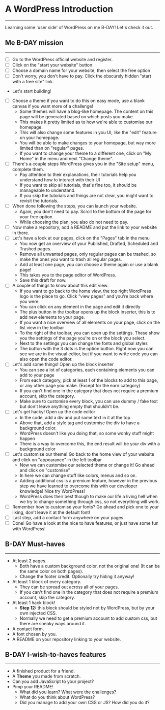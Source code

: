 # A WordPress Introduction
***

Learning some 'user side' of WordPress on me B-DAY! Let's check it out.

## Me B-DAY mission
***

- [ ] Go to the WordPress official website and register.
- [ ] Click on the "start your website" button
- [ ] Choose a domain name for your website, then select the free option
- [ ] Don't worry, you don't have to pay. Click the obscurely hidden "start with a free site" link.
- Let's start building!
- [ ] Choose a theme if you want to do this on easy mode, use a blank canvas if you want more of a challenge!
  - Some themes will have a blog-like homepage. The content on this page will be generated based on which posts you make.
  - This makes it pretty limited as to how we're able to customise our homepage.
  - This will also change some features in you UI, like the "edit" feature on your homepage.
  - You will be able to make changes to your homepage, but way more limited than on "regular" pages.
  - If you want to change your theme to a different one, click on "My Home" in the menu and next "Change theme".
- [ ] There's a couple steps WordPress gives you in the "Site setup" menu, complete them.
  - Pay attention to their explanations, their tutorials help you understand how to interact with their UI
  - If you want to skip all tutorials, that's fine too, it should be manageable to understand.
  - If you skip the tutorials and things are not clear, you might want to revisit the tutorials.
- [ ] When done following the steps, you can launch your website.
  - Again, you don't need to pay. Scroll to the bottom of the page for your free option.
  - While choosing the plan, you also do not need to pay.
- [ ] Now make a repository, add a README and put the link to your website in there.
- [ ] Let's have a look at our pages, click on the "Pages" tab in the menu
  - You now get an overview of your Published, Drafted, Scheduled and Trashed pages.
  - Remove all unwanted pages, only regular pages can be trashed, so make the ones you want to trash all regular pages.
  - Add at least one page, you can choose a theme again or use a blank page!
  - This takes you to the page editor of WordPress.
  - Save this draft for now.
- [ ] A couple of things to know about this edit view:
  - If you want to go back to the home view, the top right WordPress logo is the place to go. Click "view pages" and you're back where you were.
  - You can click on any element in the page and edit it directly
  - The plus button in the toolbar opens up the block inserter, this is to add new elements to your page.
  - If you want a nice overview of all elements on your page, click on the list view in the toolbar
  - To the right of the toolbar, you can open up the settings. These show you the settings of the page you're on or the block you select.
  - Next to the settings you can change the fonts and global styles
  - The button with the 3 dots is the option button. Right now you can see we are in the visual editor, but if you want to write code you can also open the code editor.
- [ ] Let's add some things! Open up the block inserter
  - You can see a lot of categories, each containing elements you can add to your page
  - From each category, pick at least 1 of the blocks to add to this page, or any other page you make. (Except for the earn category)
  - If you can't find one in the category that does not require a premium account, skip the category.
  - Make sure to customise every block, you can use dummy / fake text but don't leave anything empty that shouldn't be.
- [ ] Let's get hacky! Open up the code editor
  - In the code, add a div and put some text in it at the top.
  - Above that, add a style tag and customise the div to have a background color.
  - WordPress doesn't like you doing that, so some wonky stuff might happen
  - There is a way to overcome this, the end result will be your div with a background color
- [ ] Let's customise our theme! Go back to the home view of your website and click on "appearance" in the left toolbar
  - Now we can customise our selected theme or change it! Go ahead and click on "customise"
  - In here we can change stuff like colors, menus and so on.
  - Adding additional css is a premium feature, however in the previous step we have learned to overcome this with our developer knowledge! Nice try WordPress!
  - WordPress does their best though to make our life a living hell when we try to change something through css, so not everything will work.
- [ ] Remember how to customise your fonts? Go ahead and pick one to your liking, don't leave it at the default font!
- [ ] Last step, add a contact form anywhere on your pages.
- [ ] Done! Go have a look at the nice to have features, or just have some fun with WordPress!

## B-DAY Must-haves
***

- At least 2 pages.
  - Both have a custom background color, not the original one! (It can be the same color on both pages).
  - Change the footer credit. Optionally try hiding it anyway!
- At least 1 block of every category.
  - They can be spread out across all of your pages.
  - If you can't find one in the category that does not require a premium account, skip the category.
- At least 1 hack block!
  - **Step 12:** this block should be styled not by WordPress, but by your own injected CSS.
  - Normally we need to get a premium account to add custom css, but there are sneaky ways around it.
- A contact form.
- A font chosen by you.
- A README on your repository linking to your website.

## B-DAY I-wish-to-haves features
***

- A finished product for a friend.
- A **Theme** you made from scratch.
- Can you add JavaScript to your project?
- Pimp your README!
  - What did you learn? What were the challenges?
  - What do you think about WordPress?
  - Did you manage to add your own CSS or JS? How did you do it?